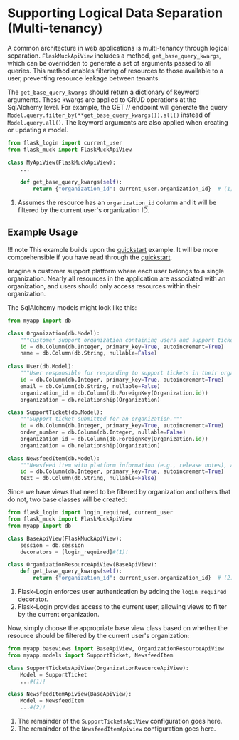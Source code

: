 # Supporting Logical Data Separation (Multi-tenancy)

A common architecture in web applications is multi-tenancy through logical separation. `FlaskMuckApiView` includes a method, `get_base_query_kwargs`, which can be overridden to generate a set of arguments passed to all queries. This method enables filtering of resources to those available to a user, preventing resource leakage between tenants.

The `get_base_query_kwargs` should return a dictionary of keyword arguments. These kwargs are applied to CRUD operations at the SqlAlchemy level. For example, the GET /<resource>/ endpoint will generate the query `Model.query.filter_by(**get_base_query_kwargs()).all()` instead of `Model.query.all()`. The keyword arguments are also applied when creating or updating a model.

```python
from flask_login import current_user
from flask_muck import FlaskMuckApiView

class MyApiView(FlaskMuckApiView):
    ...
    
    def get_base_query_kwargs(self):
        return {"organization_id": current_user.organization_id}  # (1)!
```

1. Assumes the resource has an `organization_id` column and it will be filtered by the current user's organization ID.

## Example Usage

!!! note
    This example builds upon the [quickstart](quickstart.md) example. It will be more comprehensible if you have read through the [quickstart](quickstart.md).

Imagine a customer support platform where each user belongs to a single organization. Nearly all resources in the application are associated with an organization, and users should only access resources within their organization.

The SqlAlchemy models might look like this:

```python title="myapp/models.py"
from myapp import db

class Organization(db.Model):
    """Customer support organization containing users and support tickets."""
    id = db.Column(db.Integer, primary_key=True, autoincrement=True)
    name = db.Column(db.String, nullable=False)
    
class User(db.Model):
    """User responsible for responding to support tickets in their organization."""
    id = db.Column(db.Integer, primary_key=True, autoincrement=True)
    email = db.Column(db.String, nullable=False)
    organization_id = db.Column(db.ForeignKey(Organization.id))
    organization = db.relationship(Organization)

class SupportTicket(db.Model):
    """Support ticket submitted for an organization."""
    id = db.Column(db.Integer, primary_key=True, autoincrement=True)
    order_number = db.Column(db.Integer, nullable=False)
    organization_id = db.Column(db.ForeignKey(Organization.id))
    organization = db.relationship(Organization)

class NewsfeedItem(db.Model):
    """Newsfeed item with platform information (e.g., release notes), available to all users regardless of organization."""
    id = db.Column(db.Integer, primary_key=True, autoincrement=True)
    text = db.Column(db.String, nullable=False)
```

Since we have views that need to be filtered by organization and others that do not, two base classes will be created:

```python title="myapp/baseviews.py"
from flask_login import login_required, current_user
from flask_muck import FlaskMuckApiView
from myapp import db

class BaseApiView(FlaskMuckApiView):
    session = db.session
    decorators = [login_required]#(1)!

class OrganizationResourceApiView(BaseApiView):
    def get_base_query_kwargs(self):
        return {"organization_id": current_user.organization_id}  # (2)!
```

1. Flask-Login enforces user authentication by adding the `login_required` decorator.
2. Flask-Login provides access to the current user, allowing views to filter by the current organization.

Now, simply choose the appropriate base view class based on whether the resource should be filtered by the current user's organization:

```python title="views.py"
from myapp.baseviews import BaseApiView, OrganizationResourceApiView
from myapp.models import SupportTicket, NewsfeedItem

class SupportTicketsApiView(OrganizationResourceApiView):
    Model = SupportTicket
    ...#(1)!

class NewsfeedItemApiview(BaseApiView):
    Model = NewsfeedItem
    ...#(2)!
```

1. The remainder of the `SupportTicketsApiView` configuration goes here.
2. The remainder of the `NewsfeedItemApiview` configuration goes here.